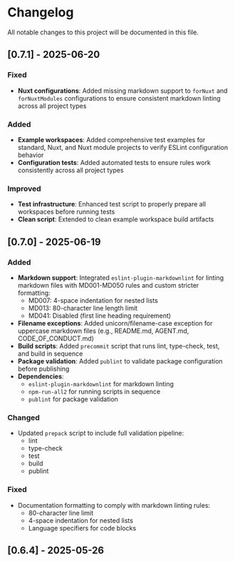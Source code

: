 # Changelog

All notable changes to this project will be documented in this file.

## [0.7.1] - 2025-06-20

### Fixed

- **Nuxt configurations**: Added missing markdown support to `forNuxt` and
    `forNuxtModules` configurations to ensure consistent markdown linting
    across all project types

### Added

- **Example workspaces**: Added comprehensive test examples for standard,
    Nuxt, and Nuxt module projects to verify ESLint configuration behavior
- **Configuration tests**: Added automated tests to ensure rules work
    consistently across all project types

### Improved

- **Test infrastructure**: Enhanced test script to properly prepare all
    workspaces before running tests
- **Clean script**: Extended to clean example workspace build artifacts

## [0.7.0] - 2025-06-19

### Added

- **Markdown support**: Integrated `eslint-plugin-markdownlint` for linting
    markdown files with MD001-MD050 rules and custom stricter formatting:
    - MD007: 4-space indentation for nested lists
    - MD013: 80-character line length limit
    - MD041: Disabled (first line heading requirement)
- **Filename exceptions**: Added unicorn/filename-case exception for
    uppercase markdown files (e.g., README.md, AGENT.md, CODE_OF_CONDUCT.md)
- **Build scripts**: Added `precommit` script that runs lint, type-check,
    test, and build in sequence
- **Package validation**: Added `publint` to validate package configuration
    before publishing
- **Dependencies**:
    - `eslint-plugin-markdownlint` for markdown linting
    - `npm-run-all2` for running scripts in sequence
    - `publint` for package validation

### Changed

- Updated `prepack` script to include full validation pipeline:
    - lint
    - type-check
    - test
    - build
    - publint

### Fixed

- Documentation formatting to comply with markdown linting rules:
    - 80-character line limit
    - 4-space indentation for nested lists
    - Language specifiers for code blocks

## [0.6.4] - 2025-05-26
